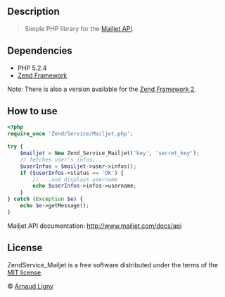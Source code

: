 Description
-----------

> Simple PHP library for the [Mailjet API](http://www.mailjet.com/docs/api).


Dependencies
------------

* PHP 5.2.4
* [Zend Framework](http://www.framework.zend.com/downloads/latest#ZF1)

Note: There is also a version available for the [Zend Framework 2](https://github.com/Narno/ZendService_Mailjet/tree/master).


How to use
----------

```php
<?php
require_once 'Zend/Service/Mailjet.php';

try {
    $mailjet = New Zend_Service_Mailjet('key', 'secret_key');
    // fetches user's infos...
    $userInfos = $mailjet->user->infos();
    if ($userInfos->status == 'OK') {
        // ...and displays username
        echo $userInfos->infos->username;
    }
} catch (Exception $e) {
    echo $e->getMessage();
}
```

Mailjet API documentation: http://www.mailjet.com/docs/api


License
-------

ZendService_Mailjet is a free software distributed under the terms of the [MIT license](http://opensource.org/licenses/MIT).

© [Arnaud Ligny](http://arnaudligny.fr)
